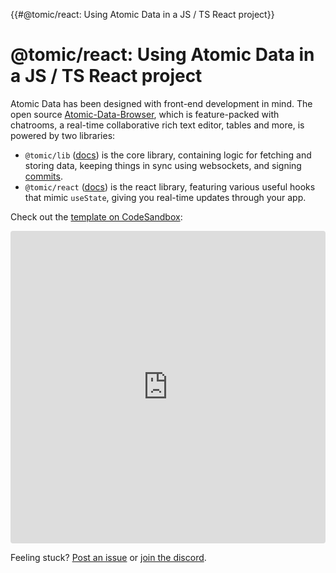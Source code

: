 {{#@tomic/react: Using Atomic Data in a JS / TS React project}}
# @tomic/react: Using Atomic Data in a JS / TS React project

Atomic Data has been designed with front-end development in mind.
The open source [Atomic-Data-Browser](https://github.com/atomicdata-dev/atomic-data-browser), which is feature-packed with chatrooms, a real-time collaborative rich text editor, tables and more, is powered by two libraries:

- `@tomic/lib` ([docs](https://atomicdata-dev.github.io/atomic-data-browser/docs/modules/_tomic_lib.html)) is the core library, containing logic for fetching and storing data, keeping things in sync using websockets, and signing [commits](../commits/intro.md).
- `@tomic/react` ([docs](https://atomicdata-dev.github.io/atomic-data-browser/docs/modules/_tomic_react.html)) is the react library, featuring various useful hooks that mimic `useState`, giving you real-time updates through your app.

Check out the [template on CodeSandbox](https://codesandbox.io/s/atomic-data-react-template-4y9qu?file=/src/MyResource.tsx:0-1223):

<iframe src="https://codesandbox.io/embed/atomic-data-react-template-4y9qu?fontsize=14&hidenavigation=1&theme=dark"
  style="width:100%; height:500px; border:0; border-radius: 4px; overflow:hidden;"
  title="Atomic Data - React Template"
  allow="accelerometer; ambient-light-sensor; camera; encrypted-media; geolocation; gyroscope; hid; microphone; midi; payment; usb; vr; xr-spatial-tracking"
  sandbox="allow-forms allow-modals allow-popups allow-presentation allow-same-origin allow-scripts"
></iframe>

Feeling stuck? [Post an issue](https://github.com/atomicdata-dev/atomic-data-browser/issues/new) or [join the discord](https://discord.gg/a72Rv2P).
